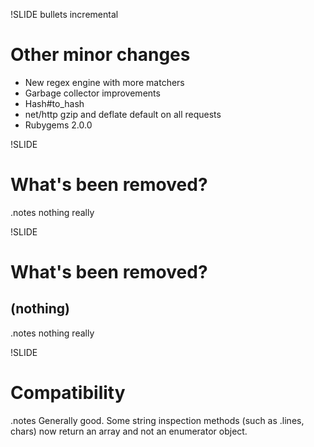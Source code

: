 !SLIDE bullets incremental
# Other minor changes

* New regex engine with more matchers
* Garbage collector improvements
* Hash#to_hash
* net/http gzip and deflate default on all requests
* Rubygems 2.0.0

!SLIDE
# What's been removed?
.notes nothing really

!SLIDE
# What's been removed?
## (nothing)
.notes nothing really

!SLIDE
# Compatibility

.notes Generally good. Some string inspection methods (such as .lines, chars) now return an array and not an enumerator object.
